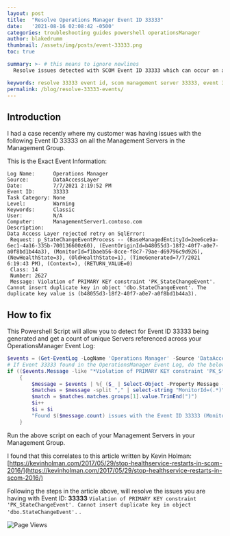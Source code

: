 ```yaml
---
layout: post
title:  "Resolve Operations Manager Event ID 33333"
date:   '2021-08-16 02:08:42 -0500'
categories: troubleshooting guides powershell operationsManager
author: blakedrumm
thumbnail: /assets/img/posts/event-33333.png
toc: true

summary: >- # this means to ignore newlines
  Resolve issues detected with SCOM Event ID 33333 which can occur on any Management Server.

keywords: resolve 33333 event id, scom management server 33333, event 33333, scom
permalink: /blog/resolve-33333-events/
---
```


## Introduction
 I had a case recently where my customer was having issues with the following Event ID 33333 on all the Management Servers in the Management Group.
 
 This is the Exact Event Information:
```
Log Name:      Operations Manager
Source:        DataAccessLayer
Date:          7/7/2021 2:19:52 PM
Event ID:      33333
Task Category: None
Level:         Warning
Keywords:      Classic
User:          N/A
Computer:      ManagementServer1.contoso.com
Description:
Data Access Layer rejected retry on SqlError:
 Request: p_StateChangeEventProcess -- (BaseManagedEntityId=2ee6ce9a-6ec1-4a16-335b-700136600z60), (EventOriginId=b48055d3-18f2-40f7-a0e7-a0f8bd1b44a3), (MonitorId=f1baeb56-8cce-f8c7-79ae-d69796c9d926), (NewHealthState=3), (OldHealthState=1), (TimeGenerated=7/7/2021 6:19:43 PM), (Context=), (RETURN_VALUE=0)
 Class: 14
 Number: 2627
 Message: Violation of PRIMARY KEY constraint 'PK_StateChangeEvent'. Cannot insert duplicate key in object 'dbo.StateChangeEvent'. The duplicate key value is (b48055d3-18f2-40f7-a0e7-a0f8bd1b44a3).
```

## How to fix
This Powershell Script will allow you to detect for Event ID 33333 being generated and get a count of unique Servers referenced across your OperationsManager Event Log:
```powershell
$events = (Get-EventLog -LogName 'Operations Manager' -Source 'DataAccessLayer' -ErrorAction SilentlyContinue | Where-Object { $_.EventID -eq 33333 })
# If Event 33333 found in the OperationsManager Event Log, do the below
if (($events.Message -like "*Violation of PRIMARY KEY constraint 'PK_StateChangeEvent'. Cannot insert duplicate key in object 'dbo.StateChangeEvent'. The duplicate key value is*") -and ($events.Message -like "*f1baeb56-8cce-f8c7-79ae-d69796c9d926*"))
	{
		$message = $events | %{ ($_ | Select-Object -Property Message -ExpandProperty Message) }
		$matches = $message -split "," | select-string "MonitorId=(.*)"
		$match = $matches.matches.groups[1].value.TrimEnd(")")
		$i++
		$i = $i
		"Found $($message.count) issues with the Event ID 33333 (Monitor Id: $match), see the following article:`n   https://kevinholman.com/2017/05/29/stop-healthservice-restarts-in-scom-2016/"
	}
```

Run the above script on each of your Management Servers in your Management Group.

I found that this correlates to this article written by Kevin Holman:
[https://kevinholman.com/2017/05/29/stop-healthservice-restarts-in-scom-2016/](https://kevinholman.com/2017/05/29/stop-healthservice-restarts-in-scom-2016/)

Following the steps in the article above, will resolve the issues you are having with Event ID: **33333** `Violation of PRIMARY KEY constraint 'PK_StateChangeEvent'. Cannot insert duplicate key in object 'dbo.StateChangeEvent'.` .

![Page Views](https://counter.blakedrumm.com/count/tag.svg?url=blakedrumm.com/blog/resolve-33333-events/)

<!--
Having trouble with Pages? Check out our [documentation](https://docs.github.com/categories/github-pages-basics/) or [contact support](https://support.github.com/contact) and we’ll help you sort it out.

Tip:
To add auto-size pictures:
![/assets/img/posts/example.jpg](/assets/img/posts/example.jpg){:class="img-fluid"}
-->
